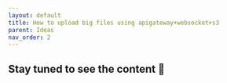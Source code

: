 ```yaml
---
layout: default
title: How to upload big files using apigateway+websocket+s3
parent: Ideas
nav_order: 2
---
```


## Stay tuned to see the content 🤗
